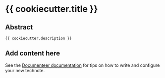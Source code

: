 # {{ cookiecutter.title }}

## Abstract

```{abstract}
{{ cookiecutter.description }}
```

## Add content here

See the [Documenteer documentation](https://documenteer.lsst.io/technotes/index.html) for tips on how to write and configure your new technote.
